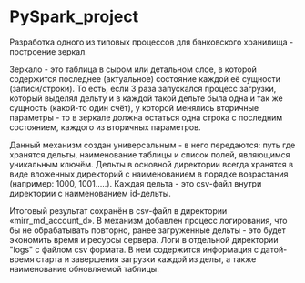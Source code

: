 # PySpark_project
Разработка одного из типовых процессов для банковского хранилища - построение зеркал.

Зеркало - это таблица в сыром или детальном слое, в которой содержится последнее (актуальное) состояние каждой еë сущности (записи/строки). То есть, если 3 раза запускался процесс загрузки, который выделял дельту и в каждой такой дельте была одна и так же сущность (какой-то один счëт), у которой менялись вторичные параметры - то в зеркале должна остаться одна строка с последним состоянием, каждого из вторичных параметров.

Данный механизм создан универсальным - в него передаются:  путь где хранятся дельты, наименование таблицы и список полей, являющимся уникальным ключём. 
Дельты в основной директории всегда хранятся в виде вложенных директорий с наименованием в порядке возрастания (например: 1000, 1001…..). Каждая дельта - это csv-файл внутри директории с наименованием id-дельты.

Итоговый результат сохранëн в csv-файл в директории «mirr_md_account_d».
В механизм добавлен процесс логирования, что бы не обрабатывать повторно, ранее загруженные дельты - это будет экономить время и ресурсы сервера.
Логи в отдельной директории "logs" с файлом csv формата. В нем содержится информация с датой-время старта и завершения загрузки каждой из дельт, а также наименование обновляемой таблицы.
